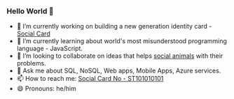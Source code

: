 ### Hello World 👋

- 🔭 I’m currently working on building a new generation identity card - [Social Card](https://socialcards.net/)
- 🌱 I’m currently learning about world's most misunderstood programming language - JavaScript.
- 👯 I’m looking to collaborate on ideas that helps [social animals](https://www.goodreads.com/quotes/183896-man-is-by-nature-a-social-animal-an-individual-who) with their problems.
- 💬 Ask me about SQL, NoSQL, Web apps, Mobile Apps, Azure services.
- 📫 How to reach me: [Social Card No - ST101010101](https://socialcards.net/#download)
- 😄 Pronouns: he/him

<!--
**tyagit/tyagit** is a ✨ _special_ ✨ repository because its `README.md` (this file) appears on your GitHub profile.

Here are some ideas to get you started:

- 🔭 I’m currently working on ...
- 🌱 I’m currently learning ...
- 👯 I’m looking to collaborate on ...
- 🤔 I’m looking for help with ...
- 💬 Ask me about ...
- 📫 How to reach me: ...
- 😄 Pronouns: ...
- ⚡ Fun fact: ...
-->
